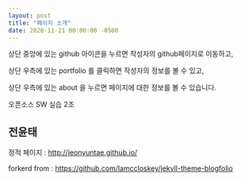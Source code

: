 ```yaml
---
layout: post
title: "페이지 소개"
date: 2020-11-21 00:00:00 -0500
---
```


상단 중앙에 있는 github 아이콘을 누르면 작성자의 github페이지로 이동하고,

상단 우측에 있는 portfolio 를 클릭하면 작성자의 정보를 볼 수 있고,

상단 우측에 있는 about 을 누르면 페이지에 대한 정보를 볼 수 있습니다.

오픈소스 SW 실습 2조

## 전윤태

정적 페이지 : <http://jeonyuntae.github.io/>

forkerd from : <https://github.com/lamccloskey/jekyll-theme-blogfolio>
